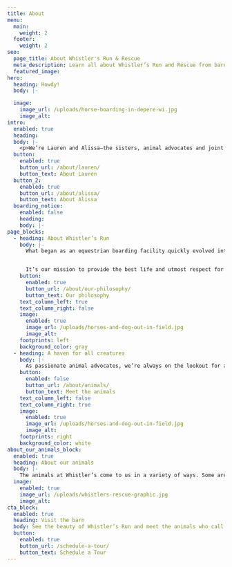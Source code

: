 ```yaml
---
title: About
menu:
  main:
    weight: 2
  footer:
    weight: 2
seo:
  page_title: About Whistler's Run & Rescue
  meta_description: Learn all about Whistler’s Run and Rescue from barn founders and owners, Lauren Underhill and Alissa Van Wassenhoven.
  featured_image:
hero:
  heading: Howdy!
  body: |-

  image:
    image_url: /uploads/horse-boarding-in-depere-wi.jpg
    image_alt:
intro:
  enabled: true
  heading:
  body: |-
    <p>We’re Lauren and Alissa—the sisters, animal advocates and joint barn owners behind Whistler’s Run and Rescue.</p>
  button:
    enabled: true
    button_url: /about/lauren/
    button_text: About Lauren
  button_2:
    enabled: true
    button_url: /about/alissa/
    button_text: About Alissa
  boarding_notice:
    enabled: false
    heading:
    body: |-
page_blocks:
  - heading: About Whistler’s Run
    body: |-
      What began as an equestrian boarding facility quickly evolved into our current barn—a place where all animals can feel welcomed, safe and loved. 


      It’s our mission to provide the best life and utmost respect for each animal that calls Whistler’s Run home, from our boarded horses to our many other full-time residents.
    button:
      enabled: true
      button_url: /about/our-philosophy/
      button_text: Our philosophy
    text_column_left: true
    text_column_right: false
    image:
      enabled: true
      image_url: /uploads/horses-and-dog-out-in-field.jpg
      image_alt:
    footprints: left
    background_color: gray
  - heading: A haven for all creatures
    body: |-
      As passionate animal advocates, we’re always on the lookout for animals in need. Along with supporting various animal rescue efforts and organizations, we also provide a forever home for many rescue animals at Whistler’s Run.
    button:
      enabled: false
      button_url: /about/animals/
      button_text: Meet the animals
    text_column_left: false
    text_column_right: true
    image:
      enabled: true
      image_url: /uploads/horses-and-dog-out-in-field.jpg
      image_alt:
    footprints: right
    background_color: white
about_our_animals_block:
  enabled: true
  heading: About our animals
  body: |-
    The animals at Whistler’s come to us in a variety of ways. Some are boarded, some are purchased and some are rescued. Learn more with the graphic below.
  image:
    enabled: true
    image_url: /uploads/whistlers-rescue-graphic.jpg
    image_alt:
cta_block:
  enabled: true
  heading: Visit the barn
  body: See the beauty of Whistler’s Run and meet the animals who call our barn home! We offer educational small-group tours perfect for 4H groups, Scouts and more.
  button:
    enabled: true
    button_url: /schedule-a-tour/
    button_text: Schedule a Tour
---
```

